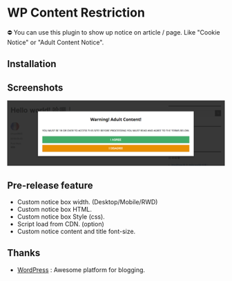 # WP Content Restriction
⛔ You can use this plugin to show up notice on article / page. Like "Cookie Notice" or "Adult Content Notice".

## Installation

## Screenshots
![Notice box](assets/screenshot-1.png)

## Pre-release feature
* Custom notice box width. (Desktop/Mobile/RWD)
* Custom notice box HTML.
* Custom notice box Style (css).
* Script load from CDN. (option)
* Custom notice content and title font-size.

## Thanks
* [WordPress](https://wordpress.com/) : Awesome platform for blogging.
